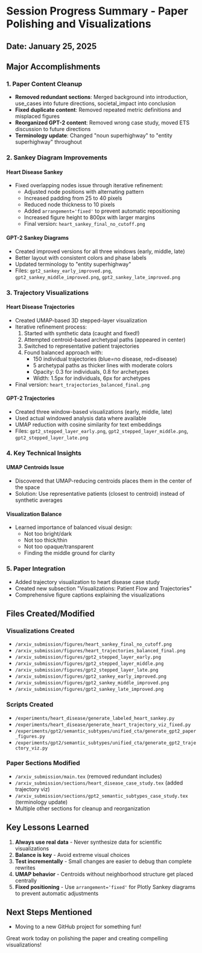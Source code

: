 # Session Progress Summary - Paper Polishing and Visualizations

## Date: January 25, 2025

## Major Accomplishments

### 1. Paper Content Cleanup
- **Removed redundant sections**: Merged background into introduction, use_cases into future directions, societal_impact into conclusion
- **Fixed duplicate content**: Removed repeated metric definitions and misplaced figures
- **Reorganized GPT-2 content**: Removed wrong case study, moved ETS discussion to future directions
- **Terminology update**: Changed "noun superhighway" to "entity superhighway" throughout

### 2. Sankey Diagram Improvements

#### Heart Disease Sankey
- Fixed overlapping nodes issue through iterative refinement:
  - Adjusted node positions with alternating pattern
  - Increased padding from 25 to 40 pixels
  - Reduced node thickness to 10 pixels
  - Added `arrangement='fixed'` to prevent automatic repositioning
  - Increased figure height to 800px with larger margins
  - Final version: `heart_sankey_final_no_cutoff.png`

#### GPT-2 Sankey Diagrams
- Created improved versions for all three windows (early, middle, late)
- Better layout with consistent colors and phase labels
- Updated terminology to "entity superhighway"
- Files: `gpt2_sankey_early_improved.png`, `gpt2_sankey_middle_improved.png`, `gpt2_sankey_late_improved.png`

### 3. Trajectory Visualizations

#### Heart Disease Trajectories
- Created UMAP-based 3D stepped-layer visualization
- Iterative refinement process:
  1. Started with synthetic data (caught and fixed!)
  2. Attempted centroid-based archetypal paths (appeared in center)
  3. Switched to representative patient trajectories
  4. Found balanced approach with:
     - 150 individual trajectories (blue=no disease, red=disease)
     - 5 archetypal paths as thicker lines with moderate colors
     - Opacity: 0.3 for individuals, 0.8 for archetypes
     - Width: 1.5px for individuals, 6px for archetypes
- Final version: `heart_trajectories_balanced_final.png`

#### GPT-2 Trajectories
- Created three window-based visualizations (early, middle, late)
- Used actual windowed analysis data where available
- UMAP reduction with cosine similarity for text embeddings
- Files: `gpt2_stepped_layer_early.png`, `gpt2_stepped_layer_middle.png`, `gpt2_stepped_layer_late.png`

### 4. Key Technical Insights

#### UMAP Centroids Issue
- Discovered that UMAP-reducing centroids places them in the center of the space
- Solution: Use representative patients (closest to centroid) instead of synthetic averages

#### Visualization Balance
- Learned importance of balanced visual design:
  - Not too bright/dark
  - Not too thick/thin
  - Not too opaque/transparent
  - Finding the middle ground for clarity

### 5. Paper Integration
- Added trajectory visualization to heart disease case study
- Created new subsection "Visualizations: Patient Flow and Trajectories"
- Comprehensive figure captions explaining the visualizations

## Files Created/Modified

### Visualizations Created
- `/arxiv_submission/figures/heart_sankey_final_no_cutoff.png`
- `/arxiv_submission/figures/heart_trajectories_balanced_final.png`
- `/arxiv_submission/figures/gpt2_stepped_layer_early.png`
- `/arxiv_submission/figures/gpt2_stepped_layer_middle.png`
- `/arxiv_submission/figures/gpt2_stepped_layer_late.png`
- `/arxiv_submission/figures/gpt2_sankey_early_improved.png`
- `/arxiv_submission/figures/gpt2_sankey_middle_improved.png`
- `/arxiv_submission/figures/gpt2_sankey_late_improved.png`

### Scripts Created
- `/experiments/heart_disease/generate_labeled_heart_sankey.py`
- `/experiments/heart_disease/generate_heart_trajectory_viz_fixed.py`
- `/experiments/gpt2/semantic_subtypes/unified_cta/generate_gpt2_paper_figures.py`
- `/experiments/gpt2/semantic_subtypes/unified_cta/generate_gpt2_trajectory_viz.py`

### Paper Sections Modified
- `/arxiv_submission/main.tex` (removed redundant includes)
- `/arxiv_submission/sections/heart_disease_case_study.tex` (added trajectory viz)
- `/arxiv_submission/sections/gpt2_semantic_subtypes_case_study.tex` (terminology update)
- Multiple other sections for cleanup and reorganization

## Key Lessons Learned

1. **Always use real data** - Never synthesize data for scientific visualizations
2. **Balance is key** - Avoid extreme visual choices
3. **Test incrementally** - Small changes are easier to debug than complete rewrites
4. **UMAP behavior** - Centroids without neighborhood structure get placed centrally
5. **Fixed positioning** - Use `arrangement='fixed'` for Plotly Sankey diagrams to prevent automatic adjustments

## Next Steps Mentioned
- Moving to a new GitHub project for something fun!

Great work today on polishing the paper and creating compelling visualizations!